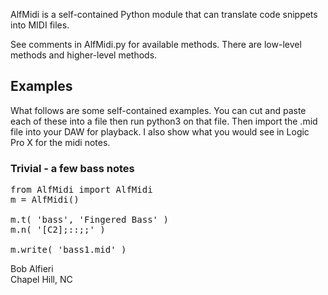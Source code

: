 AlfMidi is a self-contained Python module that can translate code snippets into MIDI files.

See comments in AlfMidi.py for available methods.  There are low-level methods and higher-level methods.

## Examples

What follows are some self-contained examples.  You can cut and paste each of these
into a file then run python3 on that file.  Then import the .mid file into your DAW for playback.
I also show what you would see in Logic Pro X for the midi notes.

### Trivial - a few bass notes

<pre>
from AlfMidi import AlfMidi
m = AlfMidi()

m.t( 'bass', 'Fingered Bass' )
m.n( '[C2];::;;' )

m.write( 'bass1.mid' )
</pre>

Bob Alfieri<br>
Chapel Hill, NC
